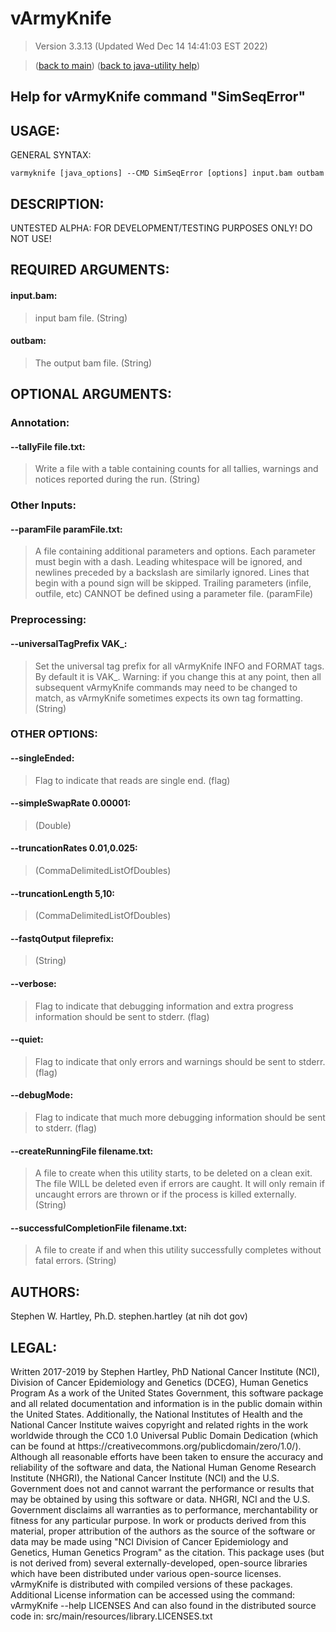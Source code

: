 # vArmyKnife
> Version 3.3.13 (Updated Wed Dec 14 14:41:03 EST 2022)

> ([back to main](../index.html)) ([back to java-utility help](index.html))

## Help for vArmyKnife command "SimSeqError"

## USAGE:

GENERAL SYNTAX:

    varmyknife [java_options] --CMD SimSeqError [options] input.bam outbam


## DESCRIPTION:

 UNTESTED ALPHA: FOR DEVELOPMENT/TESTING PURPOSES ONLY\! DO NOT USE\!

## REQUIRED ARGUMENTS:
#### input.bam:

> input bam file. (String)


#### outbam:

> The output bam file. (String)



## OPTIONAL ARGUMENTS:
### Annotation:
#### --tallyFile file.txt:

> Write a file with a table containing counts for all tallies, warnings and notices reported during the run. (String)

### Other Inputs:
#### --paramFile paramFile.txt:

> A file containing additional parameters and options. Each parameter must begin with a dash. Leading whitespace will be ignored, and newlines preceded by a backslash are similarly ignored. Lines that begin with a pound sign will be skipped. Trailing parameters (infile, outfile, etc) CANNOT be defined using a parameter file. (paramFile)

### Preprocessing:
#### --universalTagPrefix VAK\_:

> Set the universal tag prefix for all vArmyKnife INFO and FORMAT tags. By default it is VAK\_. Warning: if you change this at any point, then all subsequent vArmyKnife commands may need to be changed to match, as vArmyKnife sometimes expects its own tag formatting. (String)

### OTHER OPTIONS:
#### --singleEnded:

> Flag to indicate that reads are single end. (flag)

#### --simpleSwapRate 0.00001:

>  (Double)

#### --truncationRates 0.01,0.025:

>  (CommaDelimitedListOfDoubles)

#### --truncationLength 5,10:

>  (CommaDelimitedListOfDoubles)

#### --fastqOutput fileprefix:

>  (String)

#### --verbose:

> Flag to indicate that debugging information and extra progress information should be sent to stderr. (flag)

#### --quiet:

> Flag to indicate that only errors and warnings should be sent to stderr. (flag)

#### --debugMode:

> Flag to indicate that much more debugging information should be sent to stderr. (flag)

#### --createRunningFile filename.txt:

> A file to create when this utility starts, to be deleted on a clean exit. The file WILL be deleted even if errors are caught. It will only remain if uncaught errors are thrown or if the process is killed externally. (String)

#### --successfulCompletionFile filename.txt:

> A file to create if and when this utility successfully completes without fatal errors. (String)

## AUTHORS:

Stephen W\. Hartley, Ph\.D\. stephen\.hartley \(at nih dot gov\)

## LEGAL:

Written 2017\-2019 by Stephen Hartley, PhD  National Cancer Institute \(NCI\), Division of Cancer Epidemiology and Genetics \(DCEG\), Human Genetics Program As a work of the United States Government, this software package and all related documentation and information is in the public domain within the United States\. Additionally, the National Institutes of Health and the National Cancer Institute waives copyright and related rights in the work worldwide through the CC0 1\.0 Universal Public Domain Dedication \(which can be found at https://creativecommons\.org/publicdomain/zero/1\.0/\)\. Although all reasonable efforts have been taken to ensure the accuracy and reliability of the software and data, the National Human Genome Research Institute \(NHGRI\), the National Cancer Institute \(NCI\) and the U\.S\. Government does not and cannot warrant the performance or results that may be obtained by using this software or data\. NHGRI, NCI and the U\.S\. Government disclaims all warranties as to performance, merchantability or fitness for any particular purpose\. In work or products derived from this material, proper attribution of the authors as the source of the software or data may be made using "NCI Division of Cancer Epidemiology and Genetics, Human Genetics Program" as the citation\. This package uses \(but is not derived from\) several externally\-developed, open\-source libraries which have been distributed under various open\-source licenses\. vArmyKnife is distributed with compiled versions of these packages\. Additional License information can be accessed using the command:     vArmyKnife \-\-help LICENSES And can also found in the distributed source code in:     src/main/resources/library\.LICENSES\.txt

